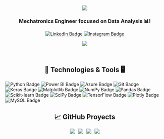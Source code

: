 <h1 align="center" style="color: #4CAF50;">
    <img src="https://readme-typing-svg.herokuapp.com/?font=Righteous&size=35&center=true&vCenter=true&width=500&height=70&duration=4000&lines=Hey+Folks!+👋;+I'm+Juan+Gasca!+;" />
</h1>
<h3 align="center">Mechatronics Engineer focused on Data Analysis 📊!</h3>
<div align="center">
<div id="badges">
  <a href="https://www.linkedin.com/in/juan-pablo-gasca-calderón-087613262" target="_blank">
    <img src="https://img.shields.io/badge/LinkedIn-blue?style=flat&logo=linkedin&logoColor=white" alt="LinkedIn Badge"/>
  </a>
  <a href="https://www.instagram.com/jp.calderon/" target="_blank">
    <img src="https://img.shields.io/badge/Instagram-purple?style=flat&logo=instagram&logoColor=white" alt="Instagram Badge"/>
  </a>
</div>
    
![](https://komarev.com/ghpvc/?username=JuanGascaCalderon&color=brightgreen)

<br/>
<div align="center">

## 🔧 Technologies & Tools 🖥️
<div align="left">

![Python Badge](https://img.shields.io/badge/Code-Python-informational?style=flat&logo=python&logoColor=ffdd54&color=f44336)
![Power BI Badge](https://img.shields.io/badge/Tools-Power_BI-informational?style=flat&logo=powerbi&logoColor=black&color=e91e63)
![Azure Badge](https://img.shields.io/badge/Cloud-Azure-informational?style=flat&logo=microsoftazure&logoColor=white&color=9c27b0)
![Git Badge](https://img.shields.io/badge/Tools-Git-informational?style=flat&logo=git&logoColor=white&color=673ab7)
![Keras Badge](https://img.shields.io/badge/Tools-Keras-informational?style=flat&logo=Keras&logoColor=white&color=3f51b5)
![Matplotlib Badge](https://img.shields.io/badge/Tools-Matplotlib-informational?style=flat&logo=Matplotlib&logoColor=black&color=2196f3)
![NumPy Badge](https://img.shields.io/badge/Tools-NumPy-informational?style=flat&logo=numpy&logoColor=white&color=00bcd4)
![Pandas Badge](https://img.shields.io/badge/Tools-Pandas-informational?style=flat&logo=pandas&logoColor=white&color=4caf50)
![Scikit-learn Badge](https://img.shields.io/badge/Tools-Scikit--learn-informational?style=flat&logo=scikit-learn&logoColor=white&color=8bc34a)
![SciPy Badge](https://img.shields.io/badge/Tools-SciPy-informational?style=flat&logo=scipy&logoColor=white&color=ff9800)
![TensorFlow Badge](https://img.shields.io/badge/Tools-TensorFlow-informational?style=flat&logo=TensorFlow&logoColor=white&color=ffc107)
![Plotly Badge](https://img.shields.io/badge/Tools-Plotly-informational?style=flat&logo=plotly&logoColor=white&color=ff5722)
![MySQL Badge](https://img.shields.io/badge/Tools-MySQL-informational?style=flat&logo=mysql&logoColor=white&color=795548)

<div align="center">

## &#x1f4c8; GitHub Proyects


<div style="display: flex; justify-content: center;">

  <a href="https://github.com/JuanGascaCalderon/IoT-Micropython-Project" style="margin-right: 10px;">
    <img src="https://github-readme-stats.vercel.app/api/pin/?username=JuanGascaCalderon&repo=IoT-Micropython-Project&title_color=ffffff&text_color=ffffff&icon_color=2bbc8a&bg_color=000000&card_width=200" />
  </a>

  <a href="https://github.com/JuanGascaCalderon/MiniProjects_Deep_Learning" style="margin-right: 10px;">
    <img src="https://github-readme-stats.vercel.app/api/pin/?username=JuanGascaCalderon&repo=MiniProjects_Deep_Learning&title_color=ffffff&text_color=ffffff&icon_color=2bbc8a&bg_color=000000&card_width=200" />
  </a>

  <a href="https://github.com/JuanGascaCalderon/Micropython-Projects" style="margin-right: 10px;">
    <img src="https://github-readme-stats.vercel.app/api/pin/?username=JuanGascaCalderon&repo=Micropython-Projects&title_color=ffffff&text_color=ffffff&icon_color=2bbc8a&bg_color=000000&card_width=200" />
  </a>

  <a href="https://github.com/JuanGascaCalderon/NumPy-Challenge">
    <img src="https://github-readme-stats.vercel.app/api/pin/?username=JuanGascaCalderon&repo=NumPy-Challenge&title_color=ffffff&text_color=ffffff&icon_color=2bbc8a&bg_color=000000&card_width=200" />
  </a>
</div>




